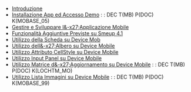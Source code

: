 - [Introduzione](Sorgenti/MB/DOC/MOBASE_01)
- [Installazione App ed Accesso Demo](Sorgenti/MB/DOC/MOBASE_02)
 :  : DEC T(MB) P(DOC) K(MOBASE_05)
- [Gestire e Sviluppare l&-x27;Applicazione Mobile](Sorgenti/MB/DOC/MOBASE_03)
- [Funzionalità Aggiuntive Previste su Smeup 4.1](Sorgenti/MB/DOC/MOBASE_04)
- [Utilizzo della Scheda su Device Mob](Sorgenti/MB/DOC/LOCEXD_MO)
- [Utilizzo dell&-x27;Albero su Device Mobile](Sorgenti/MB/DOC/LOCTRE_MO)
- [Utilizzo Attributo CellStyle su Device Mobile](Sorgenti/MB/DOC/LOCEXB_MO)
- [Utilizzo Input Panel su Device Mobile](Sorgenti/MB/DOC/LOCINP_MO)
- [Utilizzo Matrice d&-x27;Aggiornamento su Device Mobile](Sorgenti/MB/DOC/LOCEXU_MO)
 :  : DEC T(MB) P(DOC) K(LOCHTM_MO)
- [Utilizzo Lista Immagini su Device Mobile](Sorgenti/MB/DOC/LOCIML_MO)
 :  : DEC T(MB) P(DOC) K(MOBASE_99)
